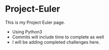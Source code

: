 # Project-Euler
This is my Project Euler page.
* Using Python3
* Commits will include time to complete as well 
* I will be adding completed challenges here. 

